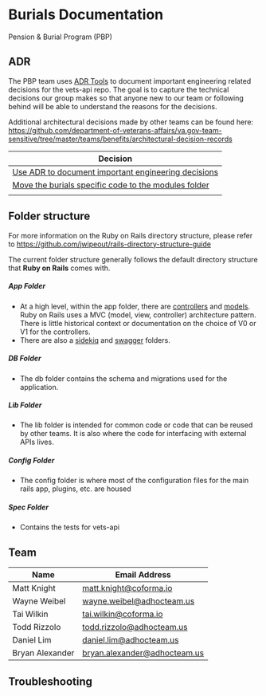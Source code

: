 # Burials Documentation

Pension & Burial Program (PBP)

## ADR

The PBP team uses [ADR Tools](https://github.com/npryce/adr-tools/tree/master) to document important engineering related decisions for the vets-api repo. The goal is to capture the technical decisions our group makes so that anyone new to our team or following behind will be able to understand the reasons for the decisions.

Additional architectural decisions made by other teams can be found here:
https://github.com/department-of-veterans-affairs/va.gov-team-sensitive/tree/master/teams/benefits/architectural-decision-records

| Decision                                                                                                    |
| ----------------------------------------------------------------------------------------------------------- |
| [Use ADR to document important engineering decisions](./adr/0001-record-architecture-decisions.md)          |
| [Move the burials specific code to the modules folder](./adr/0002-use-modules-folder-for-burials-code.md) |
|                                                                                                             |

## Folder structure

For more information on the Ruby on Rails directory structure, please refer to https://github.com/jwipeout/rails-directory-structure-guide

The current folder structure generally follows the default directory structure that **Ruby on Rails** comes with.

##### App Folder

- At a high level, within the app folder, there are [controllers](https://guides.rubyonrails.org/action_controller_overview.html) and [models](https://guides.rubyonrails.org/active_record_basics.html). Ruby on Rails uses a MVC (model, view, controller) architecture pattern. There is little historical context or documentation on the choice of V0 or V1 for the controllers.
- There are also a [sidekiq](https://github.com/sidekiq/sidekiq) and [swagger](https://swagger.io/) folders.

##### DB Folder

- The db folder contains the schema and migrations used for the application.

##### Lib Folder

- The lib folder is intended for common code or code that can be reused by other teams. It is also where the code for interfacing with external APIs lives.

##### Config Folder

- The config folder is where most of the configuration files for the main rails app, plugins, etc. are housed

##### Spec Folder

- Contains the tests for vets-api

## Team

| Name            | Email Address                |
| ------------    | -------------------------    |
| Matt Knight     | matt.knight@coforma.io       |
| Wayne Weibel    | wayne.weibel@adhocteam.us    |
| Tai Wilkin      | tai.wilkin@coforma.io        |
| Todd Rizzolo    | todd.rizzolo@adhocteam.us    |
| Daniel Lim      | daniel.lim@adhocteam.us      |
| Bryan Alexander | bryan.alexander@adhocteam.us |

## Troubleshooting

##
